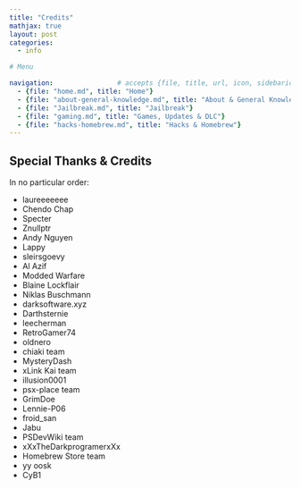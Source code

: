 ```yaml
---
title: "Credits"
mathjax: true
layout: post
categories:
  - info

# Menu

navigation:                # accepts {file, title, url, icon, sidebaricon}
  - {file: "home.md", title: "Home"}
  - {file: "about-general-knowledge.md", title: "About & General Knowledge"}
  - {file: "Jailbreak.md", title: "Jailbreak"}
  - {file: "gaming.md", title: "Games, Updates & DLC"}
  - {file: "hacks-homebrew.md", title: "Hacks & Homebrew"}
---
```


## Special Thanks & Credits

In no particular order:
 * laureeeeeee
 * Chendo Chap
 * Specter
 * Znullptr
 * Andy Nguyen
 * Lappy
 * sleirsgoevy
 * Al Azif
 * Modded Warfare
 * Blaine Lockflair
 * Niklas Buschmann
 * darksoftware.xyz
 * Darthsternie
 * leecherman
 * RetroGamer74
 * oldnero
 * chiaki team
 * MysteryDash
 * xLink Kai team
 * illusion0001
 * psx-place team
 * GrimDoe
 * Lennie-P06
 * froid_san
 * Jabu
 * PSDevWiki team
 * xXxTheDarkprogramerxXx
 * Homebrew Store team
 * yy oosk
 * CyB1
